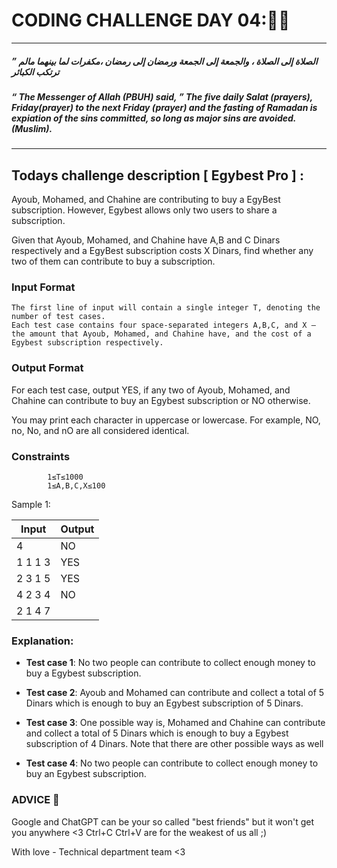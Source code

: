# CODING CHALLENGE DAY 04:🌙✨
-------------------
 ##### ” الصلاة إلى الصلاة ، والجمعة إلى الجمعة ورمضان إلى رمضان ،مكفرات لما بينهما مالم ترتكب الكبائر
 ##### “ The Messenger of Allah (PBUH) said, ” The five daily Salat (prayers), Friday(prayer) to the next Friday (prayer) and the fasting of Ramadan is expiation of the sins committed, so long as major sins are avoided. (Muslim).
---------------------
## 
## Todays challenge description [ Egybest Pro ] :


Ayoub, Mohamed, and Chahine are contributing to buy a EgyBest subscription. However, Egybest allows only two users to share a subscription.

Given that Ayoub, Mohamed, and Chahine have A,B and C Dinars respectively and a EgyBest subscription costs X Dinars, find whether any two of them can contribute to buy a subscription.

### Input Format

   
    The first line of input will contain a single integer T, denoting the number of test cases.
    Each test case contains four space-separated integers A,B,C, and X — the amount that Ayoub, Mohamed, and Chahine have, and the cost of a Egybest subscription respectively.




### Output Format

For each test case, output YES, if any two of Ayoub, Mohamed, and Chahine can contribute to buy an Egybest subscription or NO otherwise.

You may print each character in uppercase or lowercase. For example, NO, no, No, and nO are all considered identical.

### Constraints

            1≤T≤1000
            1≤A,B,C,X≤100

           

Sample 1:

| Input | Output |
| ----- | ------ |
| 4 |NO|
|1 1 1 3|YES|
|2 3 1 5|YES|
|4 2 3 4|NO|
|2 1 4 7| |



### Explanation:

 - **Test case 1**: No two people can contribute to collect enough money to buy a Egybest subscription.

 - **Test case 2**: Ayoub and Mohamed can contribute and collect a total of 5 Dinars which is enough to buy an Egybest subscription of 5 Dinars.

 - **Test case 3**: One possible way is, Mohamed and Chahine can contribute and collect a total of 5 Dinars which is enough to buy a Egybest subscription of 4 Dinars.
     Note that there are other possible ways as well
 
 - **Test case 4**: No two people can contribute to collect enough money to buy an Egybest subscription.


### ADVICE 💖

Google and ChatGPT can be your so called "best friends" but it won't get you anywhere <3 Ctrl+C Ctrl+V are for the weakest of us all ;)

With love - Technical department team <3


